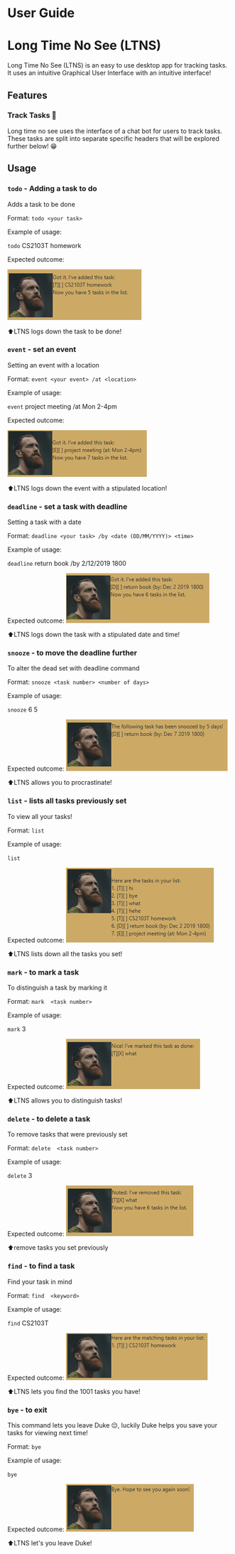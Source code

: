 # User Guide

# Long Time No See (LTNS)

Long Time No See (LTNS) is an easy to use desktop app for tracking tasks. It uses an intuitive Graphical User Interface with an intuitive interface!

## Features

### Track Tasks 📙

Long time no see uses the interface of a chat bot for users to track tasks. These tasks are split into separate specific headers that will be explored further below! 😁

## Usage

### `todo` - Adding a task to do

Adds a task to be done 

Format: `todo <your task>`

Example of usage:

`todo` CS2103T homework

Expected outcome:

![](todo.png)


⬆️LTNS logs down the task to be done!

### `event` - set an event

Setting an event with a location

Format: `event <your event> /at <location>`

Example of usage:

`event` project meeting /at Mon 2-4pm

Expected outcome:

![](event.png)

⬆️LTNS logs down the event with a stipulated location!

### `deadline` - set a task with deadline

Setting a task with a date

Format: `deadline <your task> /by <date (DD/MM/YYYY)> <time>`

Example of usage:

`deadline` return book /by 2/12/2019 1800

Expected outcome:
![](deadline.png)

⬆️LTNS logs down the task with a stipulated date and time!

### `snooze` - to move the deadline further

To alter the dead set with deadline command

Format: `snooze <task number> <number of days>`

Example of usage:

`snooze` 6 5

Expected outcome:
![](snooze.png)

⬆️LTNS allows you to procrastinate!


### `list` - lists all tasks previously set

To view all your tasks!

Format: `list`

Example of usage:

`list`

Expected outcome:
![](list.png)

⬆️LTNS lists down all the tasks you set! 

### `mark` - to mark a task 

To distinguish a task by marking it

Format: `mark  <task number>`

Example of usage:

`mark` 3

Expected outcome:
![](mark.png)

⬆️LTNS allows you to distinguish tasks!

### `delete` - to delete a task

To remove tasks that were previously set

Format: `delete  <task number>`

Example of usage:

`delete` 3

Expected outcome:
![](delete.png)

⬆️remove tasks you set previously

### `find` - to find a task

Find your task in mind

Format: `find  <keyword>`

Example of usage:

`find` CS2103T 

Expected outcome:
![](find.png)

⬆️LTNS lets you find the 1001 tasks you have!

### `bye` - to exit

This command lets you leave Duke 😔, luckily Duke helps you save your tasks for viewing next time!

Format: `bye`

Example of usage:

`bye`

Expected outcome:
![](bye.png)

⬆️LTNS let's you leave Duke!